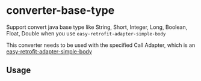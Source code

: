 # converter-base-type
Support convert java base type like String, Short, Integer, Long, Boolean, Float, Double when you use `easy-retrofit-adapter-simple-body` 

This converter needs to be used with the specified Call Adapter, which is an [easy-retrofit-adapter-simple-body](https://github.com/easyretrofit/adapter-simple-body/blob/main/README.md)


## Usage